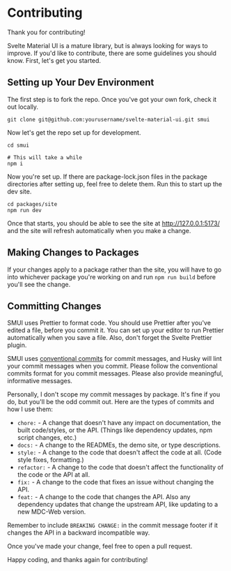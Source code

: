 # Contributing

Thank you for contributing!

Svelte Material UI is a mature library, but is always looking for ways to improve. If you'd like to contribute, there are some guidelines you should know. First, let's get you started.

## Setting up Your Dev Environment

The first step is to fork the repo. Once you've got your own fork, check it out locally.

```
git clone git@github.com:yourusername/svelte-material-ui.git smui
```

Now let's get the repo set up for development.

```
cd smui

# This will take a while
npm i
```

Now you're set up. If there are package-lock.json files in the package directories after setting up, feel free to delete them. Run this to start up the dev site.

```
cd packages/site
npm run dev
```

Once that starts, you should be able to see the site at http://127.0.0.1:5173/ and the site will refresh automatically when you make a change.

## Making Changes to Packages

If your changes apply to a package rather than the site, you will have to go into whichever package you're working on and run `npm run build` before you'll see the change.

## Committing Changes

SMUI uses Prettier to format code. You should use Prettier after you've edited a file, before you commit it. You can set up your editor to run Prettier automatically when you save a file. Also, don't forget the Svelte Prettier plugin.

SMUI uses [conventional commits](https://www.conventionalcommits.org/en/v1.0.0/) for commit messages, and Husky will lint your commit messages when you commit. Please follow the conventional commits format for you commit messages. Please also provide meaningful, informative messages.

Personally, I don't scope my commit messages by package. It's fine if you do, but you'll be the odd commit out. Here are the types of commits and how I use them:

- `chore:` - A change that doesn't have any impact on documentation, the built code/styles, or the API. (Things like dependency updates, npm script changes, etc.)
- `docs:` - A change to the READMEs, the demo site, or type descriptions.
- `style:` - A change to the code that doesn't affect the code at all. (Code style fixes, formatting.)
- `refactor:` - A change to the code that doesn't affect the functionality of the code or the API at all.
- `fix:` - A change to the code that fixes an issue without changing the API.
- `feat:` - A change to the code that changes the API. Also any dependency updates that change the upstream API, like updating to a new MDC-Web version.

Remember to include `BREAKING CHANGE:` in the commit message footer if it changes the API in a backward incompatible way.

Once you've made your change, feel free to open a pull request.

Happy coding, and thanks again for contributing!
